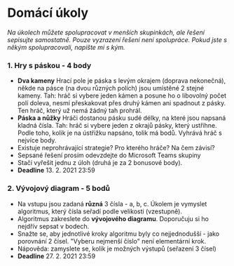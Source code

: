 # Domácí úkoly

*Na úkolech můžete spolupracovat v menších skupinkách, ale řešení sepisujte samostatně. Pouze vyzrazení řešení není spolupráce. Pokud jste s někým spolupracovali, napište mi s kým.*

### 1. Hry s páskou - 4 body
- **Dva kameny** Hrací pole je páska s levým okrajem (doprava nekonečná), někde na pásce (na dvou různých polích) jsou umístěné 2 stejné kameny. Tah: hráč si vybere jeden kámen a posune ho o libovolný počet polí doleva, nesmí přeskakovat přes druhý kámen ani spadnout z pásky. Ten hráč, který už nemá žádný tah prohrál. 
- **Páska a nůžky** Hráči dostanou pásku sudé délky, na které jsou napsaná kladná čísla. Tah: hráč si vybere jeden z okrajů pásky, který ustřihne. Podle toho, kolik je na ústřižku napsáno, tolik má bodů. Vyhrává hráč s nejvíce body.
- Existuje neprohrávající strategie? Pro kterého hráče? Na čem závisí?
- Sepsané řešení prosím odevzdejte do Microsoft Teams skupiny
- Stačí vyřešit jednu z úloh (druhá je za 2 bonusové body).
- **Deadline** 13. 2. 2021 23:59

### 2. Vývojový diagram - 5 bodů
- Na vstupu jsou zadaná **různá** 3 čísla - a, b, c. Úkolem je vymyslet algoritmus, který čísla seřadí podle velikosti (vzestupně).
- Algoritmus zakreslete do **vývojového diagramu**. Doporučuju si ho nejdřív sepsat v bodech.
- Snažte se, aby jednotlivé kroky algoritmu byly co nejjednodušší - jako porovnání 2 čísel. "Vyberu nejmenší číslo" není elementární krok.
- Nápověda: zamyslete se, kolik je možných výstupů (seřazení 3 čísel)
- **Deadline** 27. 2. 2021 23:59
